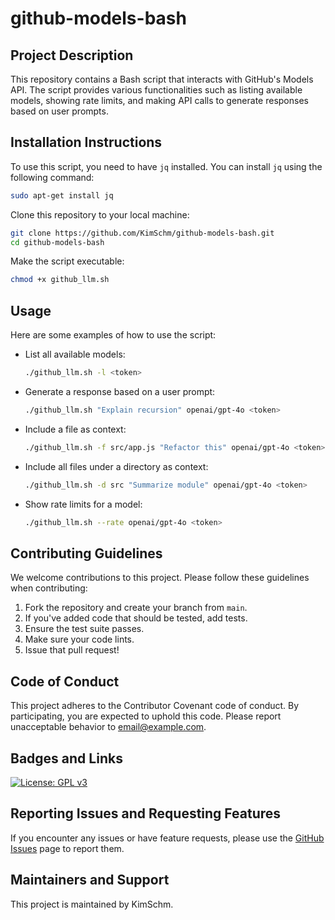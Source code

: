 # github-models-bash

## Project Description

This repository contains a Bash script that interacts with GitHub's Models API. The script provides various functionalities such as listing available models, showing rate limits, and making API calls to generate responses based on user prompts.

## Installation Instructions

To use this script, you need to have `jq` installed. You can install `jq` using the following command:

```bash
sudo apt-get install jq
```

Clone this repository to your local machine:

```bash
git clone https://github.com/KimSchm/github-models-bash.git
cd github-models-bash
```

Make the script executable:

```bash
chmod +x github_llm.sh
```

## Usage

Here are some examples of how to use the script:

- List all available models:

  ```bash
  ./github_llm.sh -l <token>
  ```

- Generate a response based on a user prompt:

  ```bash
  ./github_llm.sh "Explain recursion" openai/gpt-4o <token>
  ```

- Include a file as context:

  ```bash
  ./github_llm.sh -f src/app.js "Refactor this" openai/gpt-4o <token>
  ```

- Include all files under a directory as context:

  ```bash
  ./github_llm.sh -d src "Summarize module" openai/gpt-4o <token>
  ```

- Show rate limits for a model:

  ```bash
  ./github_llm.sh --rate openai/gpt-4o <token>
  ```

## Contributing Guidelines

We welcome contributions to this project. Please follow these guidelines when contributing:

1. Fork the repository and create your branch from `main`.
2. If you've added code that should be tested, add tests.
3. Ensure the test suite passes.
4. Make sure your code lints.
5. Issue that pull request!

## Code of Conduct

This project adheres to the Contributor Covenant code of conduct. By participating, you are expected to uphold this code. Please report unacceptable behavior to [email@example.com](mailto:email@example.com).

## Badges and Links

[![License: GPL v3](https://img.shields.io/badge/License-GPLv3-blue.svg)](https://www.gnu.org/licenses/gpl-3.0)

## Reporting Issues and Requesting Features

If you encounter any issues or have feature requests, please use the [GitHub Issues](https://github.com/KimSchm/github-models-bash/issues) page to report them.

## Maintainers and Support

This project is maintained by KimSchm.
